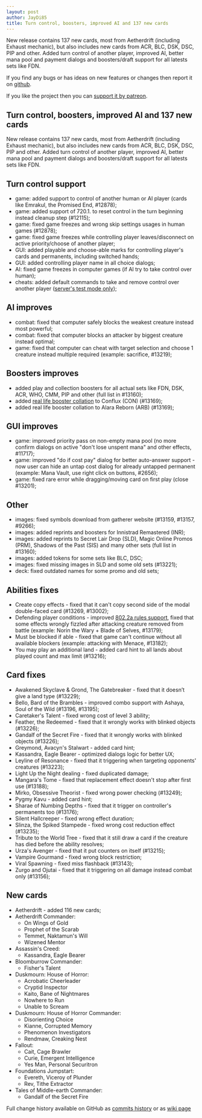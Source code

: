 ```yaml
---
layout: post
author: JayDi85
title: Turn control, boosters, improved AI and 137 new cards
---
```

New release contains 137 new cards, most from Aetherdrift (including Exhaust mechanic), 
but also includes new cards from ACR, BLC, DSK, DSC, PIP and other. Added turn control 
of another player, improved AI, better mana pool and payment dialogs and boosters/draft 
support for all latests sets like FDN.

If you find any bugs or has ideas on new features or changes then report it on [github](https://github.com/magefree/mage/issues).

If you like the project then you can [support it by patreon](https://xmage.today/#donate).

## Turn control, boosters, improved AI and 137 new cards
New release contains 137 new cards, most from Aetherdrift (including Exhaust mechanic), but also includes new cards from ACR, BLC, DSK, DSC, PIP and other. Added turn control of another player, improved AI, better mana pool and payment dialogs and boosters/draft support for all latests sets like FDN.

## Turn control support
* game: added support to control of another human or AI player (cards like Emrakul, the Promised End, #12878);
* game: added support of 720.1. to reset control in the turn beginning instead cleanup step (#12115);
* game: fixed game freezes and wrong skip settings usages in human games (#12878);
* game: fixed game freezes while controlling player leaves/disconnect on active priority/choose of another player;
* GUI: added playable and choose-able marks for controlling player's cards and permanents, including switched hands;
* GUI: added controlling player name in all choice dialogs;
* AI: fixed game freezes in computer games (if AI try to take control over human);
* cheats: added default commands to take and remove control over another player ([server's test mode only](https://github.com/magefree/mage/wiki/Development-Testing-Tools));

## AI improves
* combat: fixed that computer safely blocks the weakest creature instead most powerful;
* combat: fixed that computer blocks an attacker by biggest creature instead optimal;
* game: fixed that computer can cheat with target selection and choose 1 creature instead multiple required (example: sacrifice, #13219);

## Boosters improves
* added play and collection boosters for all actual sets like FDN, DSK, ACR, WHO, CMM, PIP and other (full list in #13160);
* added [real life booster collation](https://www.lethe.xyz/mtg/collation/introduction.html) to Conflux (CON) (#13169);
* added real life booster collation to Alara Reborn (ARB) (#13169);

## GUI improves
* game: improved priority pass on non-empty mana pool (no more confirm dialogs on active "don't lose unspent mana" and other effects, #11717);
* game: improved "do if cost pay" dialog for better auto-answer support - now user can hide an untap cost dialog for already untapped permanent (example: Mana Vault, use right click on buttons, #2656);
* game: fixed rare error while dragging/moving card on first play (close #13201);

## Other
* images: fixed symbols download from gatherer website (#13159, #13157, #9266);
* images: added reprints and boosters for Innistrad Remastered (INR);
* images: added reprints to Secret Lair Drop (SLD), Magic Online Promos (PRM), Shadows of the Past (SIS) and many other sets (full list in #13160);
* images: added tokens for some sets like BLC, DSC;
* images: fixed missing images in SLD and some old sets (#13221);
* deck: fixed outdated names for some promo and old sets;

## Abilities fixes
* Create copy effects - fixed that it can't copy second side of the modal double-faced card (#13269, #13002);
* Defending player conditions - improved [802.2a rules support](https://mtg.wtf/help/rules#section-802-2a), fixed that some effects wrongly fizzled after attacking creature removed from battle (example: Norin the Wary + Blade of Selves, #13179);
* Must be blocked if able - fixed that game can't continue without all available blockers (example: attacking with Menace, #13182);
* You may play an additional land - added card hint to all lands about played count and max limit (#13216);

## Card fixes
* Awakened Skyclave & Grond, The Gatebreaker - fixed that it doesn’t give a land type (#13229);
* Bello, Bard of the Brambles - improved combo support with Ashaya, Soul of the Wild (#13196, #13195);
* Caretaker's Talent - fixed wrong cost of level 3 ability;
* Feather, the Redeemed - fixed that it wrongly works with blinked objects (#13226);
* Gandalf of the Secret Fire - fixed that it wrongly works with blinked objects (#13226);
* Greymond, Avacyn's Stalwart - added card hint;
* Kassandra, Eagle Bearer - optimized dialogs logic for better UX;
* Leyline of Resonance - fixed that it triggering when targeting opponents' creatures (#13223);
* Light Up the Night dealing - fixed duplicated damage;
* Mangara's Tome - fixed that replacement effect doesn't stop after first use (#13188);
* Mirko, Obsessive Theorist - fixed wrong power checking (#13249);
* Pygmy Kavu - added card hint;
* Sharae of Numbing Depths - fixed that it trigger on controller's permanents too (#13176);
* Silent Hallcreeper - fixed wrong effect duration;
* Slinza, the Spiked Stampede - fixed wrong cost reduction effect (#13235);
* Tribute to the World Tree - fixed that it still draw a card if the creature has died before the ability resolves;
* Urza's Avenger - fixed that it put counters on itself (#13215);
* Vampire Gourmand - fixed wrong block restriction;
* Viral Spawning - fixed miss flashback (#13143);
* Zurgo and Ojutai - fixed that it triggering on all damage instead combat only (#13156);

## New cards
* Aetherdrift - added 116 new cards;
* Aetherdrift Commander:
  * On Wings of Gold
  * Prophet of the Scarab
  * Temmet, Naktamun's Will
  * Wizened Mentor
* Assassin's Creed:
  * Kassandra, Eagle Bearer
* Bloomburrow Commander:
  * Fisher's Talent
* Duskmourn: House of Horror:
  * Acrobatic Cheerleader
  * Cryptid Inspector
  * Kaito, Bane of Nightmares
  * Nowhere to Run
  * Unable to Scream
* Duskmourn: House of Horror Commander:
  * Disorienting Choice
  * Kianne, Corrupted Memory
  * Phenomenon Investigators
  * Rendmaw, Creaking Nest
* Fallout:
  * Cait, Cage Brawler
  * Curie, Emergent Intelligence
  * Yes Man, Personal Securitron
* Foundations Jumpstart:
  * Evereth, Viceroy of Plunder
  * Rev, Tithe Extractor
* Tales of Middle-earth Commander:
  * Gandalf of the Secret Fire

Full change history available on GitHub as [commits history](https://github.com/magefree/mage/commits/)
or as [wiki page](https://github.com/magefree/mage/wiki/Release-changes)